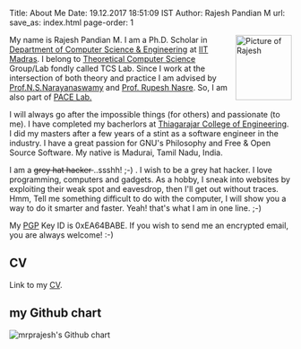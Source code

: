 Title: About Me
Date: 19.12.2017 18:51:09 IST
Author: Rajesh Pandian M
url:
save_as: index.html
page-order: 1

<img src="images/Rajz.jpg" alt="Picture of Rajesh" style="float:right;height: 116px;width: 100px;"/>


My name is Rajesh Pandian M.
I am a Ph.D. Scholar in [Department of Computer Science & Engineering][1] at [IIT Madras][2].
I belong to [Theoretical Computer Science][5] Group/Lab fondly called TCS Lab.
Since I work at the intersection of both theory and practice
I am advised by [Prof.N.S.Narayanaswamy][3] and [Prof. Rupesh Nasre][6]. So, I am also part of [PACE Lab.](https://pace.cse.iitm.ac.in/)

I will always go after the impossible things (for others) and passionate (to me).
I have completed my bacherlors at [Thiagarajar College of Engineering][7].
I did my masters after a few years of a stint as a software engineer in the industry.
I have a great passion for GNU's Philosophy and Free & Open Source Software.
My native is Madurai, Tamil Nadu, India.

I am a <s>grey hat hacker </s> ..ssshh! ;-) .
I wish to be a grey hat hacker.
I love programming, computers and gadgets.
As a hobby, I sneak into websites by exploiting their weak spot and
eavesdrop, then I'll get out without traces.
Hmm, Tell me something difficult to do with the computer,
I will show you a way to do it smarter and faster.
Yeah! that's what I am in one line. ;-)

My [PGP][4] Key ID is 0xEA64BABE.
If you wish to send me an encrypted email, you are always welcome! :-)

## CV

Link to my [CV](https://www.dropbox.com/s/7u5brnm1viwxlqm/Rajesh_Resume.pdf).

## my Github chart

<img src="https://ghchart.rshah.org/mrprajesh" alt="mrprajesh's Github chart" />

[1]: https://www.cse.iitm.ac.in/
[2]: https://www.iitm.ac.in/
[3]: https://www.cse.iitm.ac.in/~swamy/
[4]: https://en.wikipedia.org/wiki/Pretty_Good_Privacy
[5]: https://theory.cse.iitm.ac.in/
[6]: https://www.cse.iitm.ac.in/~rupesh/
[7]: http://www.tce.edu/
